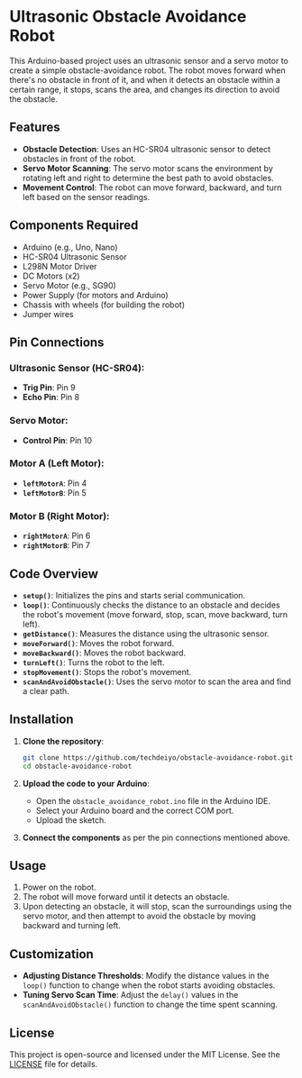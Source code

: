 # Ultrasonic Obstacle Avoidance Robot

This Arduino-based project uses an ultrasonic sensor and a servo motor to create a simple obstacle-avoidance robot. The robot moves forward when there's no obstacle in front of it, and when it detects an obstacle within a certain range, it stops, scans the area, and changes its direction to avoid the obstacle.

## Features

- **Obstacle Detection**: Uses an HC-SR04 ultrasonic sensor to detect obstacles in front of the robot.
- **Servo Motor Scanning**: The servo motor scans the environment by rotating left and right to determine the best path to avoid obstacles.
- **Movement Control**: The robot can move forward, backward, and turn left based on the sensor readings.

## Components Required

- Arduino (e.g., Uno, Nano)
- HC-SR04 Ultrasonic Sensor
- L298N Motor Driver
- DC Motors (x2)
- Servo Motor (e.g., SG90)
- Power Supply (for motors and Arduino)
- Chassis with wheels (for building the robot)
- Jumper wires

## Pin Connections

### Ultrasonic Sensor (HC-SR04):
- **Trig Pin**: Pin 9
- **Echo Pin**: Pin 8

### Servo Motor:
- **Control Pin**: Pin 10

### Motor A (Left Motor):
- **`leftMotorA`**: Pin 4
- **`leftMotorB`**: Pin 5

### Motor B (Right Motor):
- **`rightMotorA`**: Pin 6
- **`rightMotorB`**: Pin 7

## Code Overview

- **`setup()`**: Initializes the pins and starts serial communication.
- **`loop()`**: Continuously checks the distance to an obstacle and decides the robot's movement (move forward, stop, scan, move backward, turn left).
- **`getDistance()`**: Measures the distance using the ultrasonic sensor.
- **`moveForward()`**: Moves the robot forward.
- **`moveBackward()`**: Moves the robot backward.
- **`turnLeft()`**: Turns the robot to the left.
- **`stopMovement()`**: Stops the robot's movement.
- **`scanAndAvoidObstacle()`**: Uses the servo motor to scan the area and find a clear path.

## Installation

1. **Clone the repository**:
   ```bash
   git clone https://github.com/techdeiyo/obstacle-avoidance-robot.git
   cd obstacle-avoidance-robot
   ```

2. **Upload the code to your Arduino**:
   - Open the `obstacle_avoidance_robot.ino` file in the Arduino IDE.
   - Select your Arduino board and the correct COM port.
   - Upload the sketch.

3. **Connect the components** as per the pin connections mentioned above.

## Usage

1. Power on the robot.
2. The robot will move forward until it detects an obstacle.
3. Upon detecting an obstacle, it will stop, scan the surroundings using the servo motor, and then attempt to avoid the obstacle by moving backward and turning left.

## Customization

- **Adjusting Distance Thresholds**: Modify the distance values in the `loop()` function to change when the robot starts avoiding obstacles.
- **Tuning Servo Scan Time**: Adjust the `delay()` values in the `scanAndAvoidObstacle()` function to change the time spent scanning.

## License

This project is open-source and licensed under the MIT License. See the [LICENSE](LICENSE) file for details.

